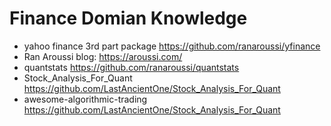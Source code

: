 # Finance Domian Knowledge

- yahoo finance 3rd part package https://github.com/ranaroussi/yfinance
- Ran Aroussi blog: https://aroussi.com/
- quantstats https://github.com/ranaroussi/quantstats
- Stock_Analysis_For_Quant https://github.com/LastAncientOne/Stock_Analysis_For_Quant
- awesome-algorithmic-trading https://github.com/LastAncientOne/Stock_Analysis_For_Quant
